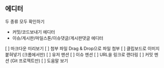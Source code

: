 ## 에디터

두 종류 모두 확인하기
* 커밋/코드보내기 에디터
* 이슈/게시판/마일스톤/이슈댓글/게시판댓글 에디터

[ ] 마크다운 미리보기
[ ] 첨부 파일 Drag & Drop으로 파일 첨부
[ ] 클립보드로 이미지 붙혀넣기 (크롬에서만)
[ ] 유저 맨션
[ ] 이슈 멘션
[ ] URL을 링크로 랜더링
[ ] 커밋 멘션 (Git 프로젝트만)
[ ] 도움말 보기
